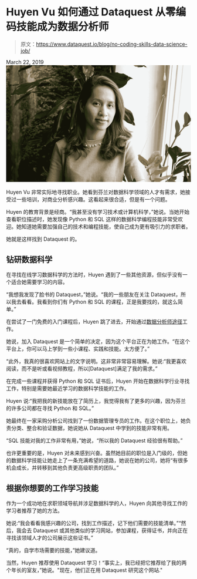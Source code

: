 # Huyen Vu 如何通过 Dataquest 从零编码技能成为数据分析师

> 原文：<https://www.dataquest.io/blog/no-coding-skills-data-science-job/>

March 22, 2019![huyen-vu-dataquest-student-job](img/37480b1ecd5d758413970e8d6933f42b.png)

Huyen Vu 非常实际地寻找职业。她看到芬兰对数据科学领域的人才有需求，她接受过一些培训，对商业分析感兴趣。这看起来很合适，但是有一个问题。

Huyen 的教育背景是经商。“我甚至没有学习技术或计算机科学，”她说。当她开始查看职位描述时，她发现像 Python 和 SQL 这样的数据科学编程技能非常受欢迎。她知道她需要加强自己的技术和编程技能，使自己成为更有吸引力的求职者。

她就是这样找到 Dataquest 的。

## 钻研数据科学

在寻找在线学习数据科学的方法时，Huyen 遇到了一些其他资源，但似乎没有一个适合她需要学习的内容。

“我想我发现了脸书的 Dataquest，”她说。“我的一些朋友在关注 Dataquest，所以我去看看。我看到你们有 Python 和 SQL 的课程，正是我要找的，就这么简单。”

在尝试了一门免费的入门课程后，Huyen 跳了进去，开始通过[数据分析师途径](https://www.dataquest.io/path/data-analyst-r)工作。

她说，加入 Dataquest 是一个简单的决定，因为这个平台正在为她工作。“在这个平台上，你可以马上学到一些小课程、实践和技能。太方便了。”

“此外，我真的很喜欢网站上的文字说明。这非常非常容易理解。她说:“我更喜欢阅读，而不是听或看视频教程，所以[Dataquest]满足了我的需求。”

在完成一些课程并获得 Python 和 SQL 证书后，Huyen 开始在数据科学行业寻找工作，特别是需要她最近学习的数据科学技能的工作。

Huyen 说:“我把我的新技能放在了简历上，我觉得我有了更多的兴趣，因为芬兰的许多公司都在寻找 Python 和 SQL。”

她最终在一家采购分析公司找到了一份数据管理专员的工作。在这个职位上，她负责分类、整合和验证数据，她说她从 Dataquest 中学到的技能非常有用。

“SQL 技能对我的工作非常有用，”她说，“所以我的 Dataquest 经验很有帮助。”

也许更重要的是，Huyen 对未来感到兴奋。虽然她目前的职位是入门级的，但她的数据科学技能让她走上了一条充满希望的道路，她说在她的公司，她将“有很多机会成长，并转移到其他负责更高级职责的团队。”

## 根据你想要的工作学习技能

作为一个成功地在求职领域导航并涉足数据科学的人，Huyen 向其他寻找工作的学习者推荐了她的方法。

她说:“我会看看我感兴趣的公司，找到工作描述，记下他们需要的技能清单。”“然后，我会去 Dataquest 或其他类似的学习网站，参加课程，获得证书，并向正在寻找该领域人才的公司展示这些证书。”

“真的，自学市场需要的技能，”她建议道。

当然，Huyen 推荐使用 Dataquest 学习！“事实上，我已经把它推荐给了我的两个年长的室友，”她说。"现在，他们正在用 Dataquest 研究这个网站."